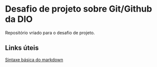 # Desafio de projeto sobre Git/Github da DIO
Repositório vriado para o desafio de projeto.

## Links úteis
[Sintaxe básica do markdown](https://www.markdownguide.org/basic-syntax/)
